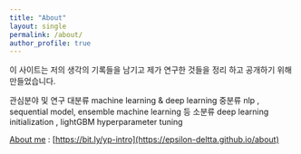 ```yaml
---
title: "About"
layout: single
permalink: /about/
author_profile: true
---
```


 이 사이트는 저의 생각의 기록들을 남기고 
 제가 연구한 것들을 정리 하고 공개하기 위해 만들었습니다.

 관심분야 및 연구 
 대분류 machine learning & deep learning 
 중분류 nlp , sequential model, ensemble machine learning 등 
 소분류 deep learning initialization , lightGBM hyperparameter tuning

 [About me](https://epsilon-deltta.github.io/about) : [https://bit.ly/yp-intro](https://epsilon-deltta.github.io/about) 